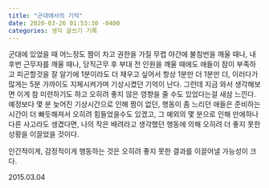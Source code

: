 ```yaml
---
title: "군대에서의 기억"
date: 2020-03-26 01:53:30 -0400
categories: 생각 글쓰기 기록
---
```


군대에 있었을 때 어느정도 짬이 차고 권한을 가질 무렵
야간에 불침번을 깨울 때나, 내 후번 근무자를 깨울 때나, 당직근무 후 부대 전 인원을 깨울 때에도
애들이 잠이 부족하고 피곤할것을 잘 알기에
1분이라도 더 재우고 싶어서 항상 1분만 더 1분만 더, 이러다가 많게는 5분 가까이도 지체시켜가며 기상시켰던 기억이 난다.
그런데 지금 와서 생각해보면 이게 참 미련하기도 하고 오히려 좋지 않은 영향을 줄 수도 있었다는걸 새삼 느낀다.
예정보다 몇 분 늦어진 기상시간으로 인해 짬이 없던, 행동이 좀 느리던 애들은 준비하는 시간이 더 빠듯해져서 오히려 힘들었을수도 있겠고, 그 예외의 몇 분으로 인해 만에하나 다른 사고라도 생겼다면, 나의 작은 배려라고 생각했던 행동에 의해 오히려 더 좋지 못한 상황을 이끌었을 것이다.

인간적이게, 감정적이게 행동하는 것은 오히려 좋지 못한 결과를 이끌어낼 가능성이 크다.

2015.03.04

